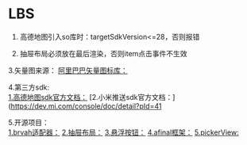 # LBS
1. 高德地图引入so库时：targetSdkVersion<=28，否则报错  

2. 抽屉布局必须放在最后渲染，否则item点击事件不生效  

3.矢量图来源：
[阿里巴巴矢量图标库：](https://www.iconfont.cn/home/index?spm=a313x.7781069.1998910419.2)  

4.第三方sdk:  
[1.高德地图sdk官方文档：](https://lbs.amap.com/api/android-sdk/summary/)
[2.小米推送sdk官方文档：](https://dev.mi.com/console/doc/detail?pId=41  

5.开源项目：  
    [1.brvah适配器：](http://www.recyclerview.org/)
    [2.抽屉布局：](https://github.com/HeinrichReimer/material-drawer)
    [3.悬浮按钮：](https://github.com/Clans/FloatingActionButton)
    [4.afinal框架：](https://github.com/yangfuhai/afinal)
    [5.pickerView:](https://codechina.csdn.net/mirrors/bigkoo/android-pickerview?utm_source=csdn_github_accelerator)

    
               
    






